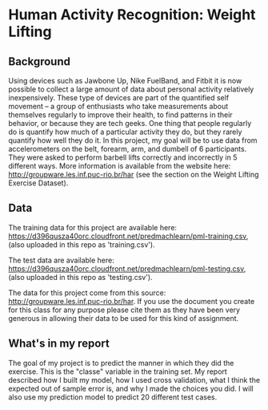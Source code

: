 # Human Activity Recognition: Weight Lifting

## Background
Using devices such as Jawbone Up, Nike FuelBand, and Fitbit it is now possible to collect a large amount of data about personal activity relatively inexpensively. These type of devices are part of the quantified self movement – a group of enthusiasts who take measurements about themselves regularly to improve their health, to find patterns in their behavior, or because they are tech geeks. One thing that people regularly do is quantify how much of a particular activity they do, but they rarely quantify how well they do it. In this project, my goal will be to use data from accelerometers on the belt, forearm, arm, and dumbell of 6 participants. They were asked to perform barbell lifts correctly and incorrectly in 5 different ways. More information is available from the website here: http://groupware.les.inf.puc-rio.br/har (see the section on the Weight Lifting Exercise Dataset). 

## Data
The training data for this project are available here:  
https://d396qusza40orc.cloudfront.net/predmachlearn/pml-training.csv, (also uploaded in this repo as 'training.csv').  
  
The test data are available here:  
https://d396qusza40orc.cloudfront.net/predmachlearn/pml-testing.csv, (also uploaded in this repo as 'testing.csv').  
  
The data for this project come from this source: http://groupware.les.inf.puc-rio.br/har. If you use the document you create for this class for any purpose please cite them as they have been very generous in allowing their data to be used for this kind of assignment. 

## What's in my report
The goal of my project is to predict the manner in which they did the exercise. This is the "classe" variable in the training set. My report described how I built my model, how I used cross validation, what I think the expected out of sample error is, and why I made the choices you did. I will also use my prediction model to predict 20 different test cases. 
